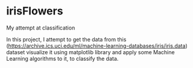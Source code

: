 # irisFlowers
My attempt at classification

In this project, I attempt to get the data from this (https://archive.ics.uci.edu/ml/machine-learning-databases/iris/iris.data) dataset
visualize it using matplotlib library and apply some Machine Learning algorithms
to it, to classify the data.

